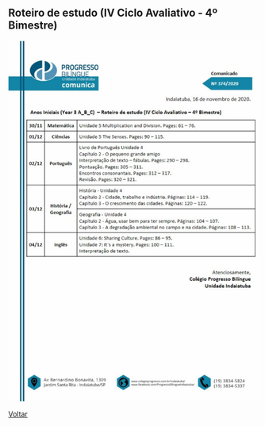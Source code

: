 ## Roteiro de estudo (IV Ciclo Avaliativo - 4º Bimestre)

![Roteiro de estudo - Ciclo Avaliativo](roteiro_estudo.jpeg)

[Voltar](../)